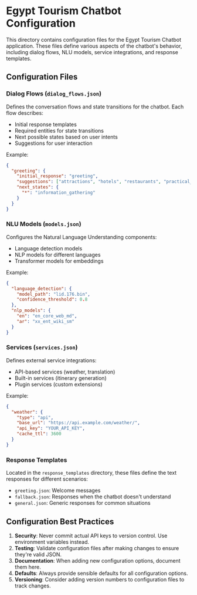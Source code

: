 # Egypt Tourism Chatbot Configuration

This directory contains configuration files for the Egypt Tourism Chatbot application. These files define various aspects of the chatbot's behavior, including dialog flows, NLU models, service integrations, and response templates.

## Configuration Files

### Dialog Flows (`dialog_flows.json`)

Defines the conversation flows and state transitions for the chatbot. Each flow describes:

- Initial response templates
- Required entities for state transitions
- Next possible states based on user intents
- Suggestions for user interaction

Example:

```json
{
  "greeting": {
    "initial_response": "greeting",
    "suggestions": ["attractions", "hotels", "restaurants", "practical_info"],
    "next_states": {
      "*": "information_gathering"
    }
  }
}
```

### NLU Models (`models.json`)

Configures the Natural Language Understanding components:

- Language detection models
- NLP models for different languages
- Transformer models for embeddings

Example:

```json
{
  "language_detection": {
    "model_path": "lid.176.bin",
    "confidence_threshold": 0.8
  },
  "nlp_models": {
    "en": "en_core_web_md",
    "ar": "xx_ent_wiki_sm"
  }
}
```

### Services (`services.json`)

Defines external service integrations:

- API-based services (weather, translation)
- Built-in services (itinerary generation)
- Plugin services (custom extensions)

Example:

```json
{
  "weather": {
    "type": "api",
    "base_url": "https://api.example.com/weather/",
    "api_key": "YOUR_API_KEY",
    "cache_ttl": 3600
  }
}
```

### Response Templates

Located in the `response_templates` directory, these files define the text responses for different scenarios:

- `greeting.json`: Welcome messages
- `fallback.json`: Responses when the chatbot doesn't understand
- `general.json`: Generic responses for common situations

## Configuration Best Practices

1. **Security**: Never commit actual API keys to version control. Use environment variables instead.
2. **Testing**: Validate configuration files after making changes to ensure they're valid JSON.
3. **Documentation**: When adding new configuration options, document them here.
4. **Defaults**: Always provide sensible defaults for all configuration options.
5. **Versioning**: Consider adding version numbers to configuration files to track changes.
